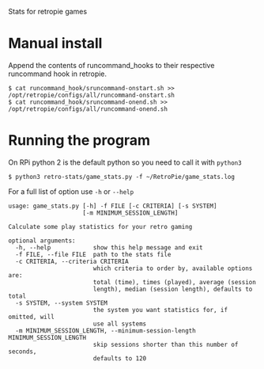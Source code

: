 Stats for retropie games

# Manual install
Append the contents of runcommand_hooks to their respective runcommand hook in retropie.
```
$ cat runcommand_hook/sruncommand-onstart.sh >> /opt/retropie/configs/all/runcommand-onstart.sh
$ cat runcommand_hook/sruncommand-onend.sh >> /opt/retropie/configs/all/runcommand-onend.sh
```

# Running the program
On RPi python 2 is the default python so you need to call it with `python3`
```
$ python3 retro-stats/game_stats.py -f ~/RetroPie/game_stats.log
```

For a full list of option use `-h` or `--help`
```
usage: game_stats.py [-h] -f FILE [-c CRITERIA] [-s SYSTEM]
                     [-m MINIMUM_SESSION_LENGTH]

Calculate some play statistics for your retro gaming

optional arguments:
  -h, --help            show this help message and exit
  -f FILE, --file FILE  path to the stats file
  -c CRITERIA, --criteria CRITERIA
                        which criteria to order by, available options are:
                        total (time), times (played), average (session
                        length), median (session length), defaults to total
  -s SYSTEM, --system SYSTEM
                        the system you want statistics for, if omitted, will
                        use all systems
  -m MINIMUM_SESSION_LENGTH, --minimum-session-length MINIMUM_SESSION_LENGTH
                        skip sessions shorter than this number of seconds,
                        defaults to 120
```

